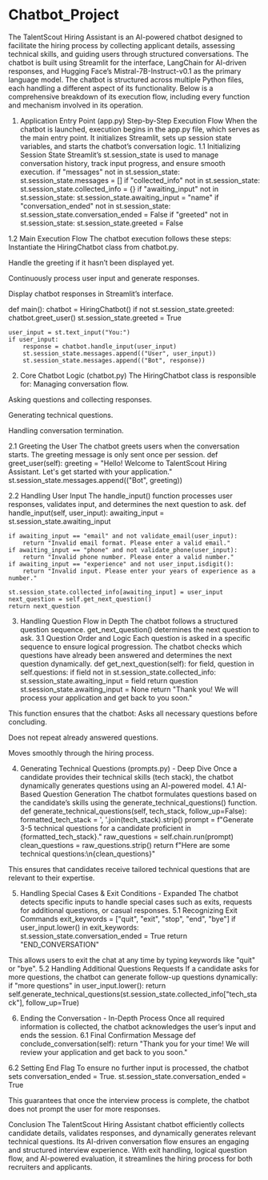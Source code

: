 # Chatbot_Project

The TalentScout Hiring Assistant is an AI-powered chatbot designed to facilitate the hiring process by collecting applicant details, assessing technical skills, and guiding users through structured conversations. The chatbot is built using Streamlit for the interface, LangChain for AI-driven responses, and Hugging Face’s Mistral-7B-Instruct-v0.1 as the primary language model.
The chatbot is structured across multiple Python files, each handling a different aspect of its functionality. Below is a comprehensive breakdown of its execution flow, including every function and mechanism involved in its operation.

1. Application Entry Point (app.py)
Step-by-Step Execution Flow
When the chatbot is launched, execution begins in the app.py file, which serves as the main entry point. It initializes Streamlit, sets up session state variables, and starts the chatbot’s conversation logic.
1.1 Initializing Session State
Streamlit’s st.session_state is used to manage conversation history, track input progress, and ensure smooth execution.
if "messages" not in st.session_state:
    st.session_state.messages = []
if "collected_info" not in st.session_state:
    st.session_state.collected_info = {}
if "awaiting_input" not in st.session_state:
    st.session_state.awaiting_input = "name"
if "conversation_ended" not in st.session_state:
    st.session_state.conversation_ended = False
if "greeted" not in st.session_state:
    st.session_state.greeted = False

1.2 Main Execution Flow
The chatbot execution follows these steps:
Instantiate the HiringChatbot class from chatbot.py.


Handle the greeting if it hasn’t been displayed yet.


Continuously process user input and generate responses.


Display chatbot responses in Streamlit’s interface.


def main():
    chatbot = HiringChatbot()
    if not st.session_state.greeted:
        chatbot.greet_user()
        st.session_state.greeted = True

    user_input = st.text_input("You:")
    if user_input:
        response = chatbot.handle_input(user_input)
        st.session_state.messages.append(("User", user_input))
        st.session_state.messages.append(("Bot", response))





2. Core Chatbot Logic (chatbot.py)
The HiringChatbot class is responsible for:
Managing conversation flow.


Asking questions and collecting responses.


Generating technical questions.


Handling conversation termination.


2.1 Greeting the User
The chatbot greets users when the conversation starts. The greeting message is only sent once per session.
def greet_user(self):
    greeting = "Hello! Welcome to TalentScout Hiring Assistant. Let's get started with your application."
    st.session_state.messages.append(("Bot", greeting))

2.2 Handling User Input
The handle_input() function processes user responses, validates input, and determines the next question to ask.
def handle_input(self, user_input):
    awaiting_input = st.session_state.awaiting_input
    
    if awaiting_input == "email" and not validate_email(user_input):
        return "Invalid email format. Please enter a valid email."
    if awaiting_input == "phone" and not validate_phone(user_input):
        return "Invalid phone number. Please enter a valid number."
    if awaiting_input == "experience" and not user_input.isdigit():
        return "Invalid input. Please enter your years of experience as a number."
    
    st.session_state.collected_info[awaiting_input] = user_input
    next_question = self.get_next_question()
    return next_question


3. Handling Question Flow in Depth
The chatbot follows a structured question sequence. get_next_question() determines the next question to ask.
3.1 Question Order and Logic
Each question is asked in a specific sequence to ensure logical progression. The chatbot checks which questions have already been answered and determines the next question dynamically.
def get_next_question(self):
    for field, question in self.questions:
        if field not in st.session_state.collected_info:
            st.session_state.awaiting_input = field
            return question
    st.session_state.awaiting_input = None
    return "Thank you! We will process your application and get back to you soon."

This function ensures that the chatbot:
Asks all necessary questions before concluding.


Does not repeat already answered questions.


Moves smoothly through the hiring process.



4. Generating Technical Questions (prompts.py) - Deep Dive
Once a candidate provides their technical skills (tech stack), the chatbot dynamically generates questions using an AI-powered model.
4.1 AI-Based Question Generation
The chatbot formulates questions based on the candidate’s skills using the generate_technical_questions() function.
def generate_technical_questions(self, tech_stack, follow_up=False):
    formatted_tech_stack = ', '.join(tech_stack).strip()
    prompt = f"Generate 3-5 technical questions for a candidate proficient in {formatted_tech_stack}."
    raw_questions = self.chain.run(prompt)
    clean_questions = raw_questions.strip()
    return f"Here are some technical questions:\n{clean_questions}"

This ensures that candidates receive tailored technical questions that are relevant to their expertise.


5. Handling Special Cases & Exit Conditions - Expanded
The chatbot detects specific inputs to handle special cases such as exits, requests for additional questions, or casual responses.
5.1 Recognizing Exit Commands
exit_keywords = ["quit", "exit", "stop", "end", "bye"]
if user_input.lower() in exit_keywords:
    st.session_state.conversation_ended = True
    return "END_CONVERSATION"

This allows users to exit the chat at any time by typing keywords like "quit" or "bye".
5.2 Handling Additional Questions Requests
If a candidate asks for more questions, the chatbot can generate follow-up questions dynamically:
if "more questions" in user_input.lower():
    return self.generate_technical_questions(st.session_state.collected_info["tech_stack"], follow_up=True)


6. Ending the Conversation - In-Depth Process
Once all required information is collected, the chatbot acknowledges the user’s input and ends the session.
6.1 Final Confirmation Message
def conclude_conversation(self):
    return "Thank you for your time! We will review your application and get back to you soon."

6.2 Setting End Flag
To ensure no further input is processed, the chatbot sets conversation_ended = True.
st.session_state.conversation_ended = True

This guarantees that once the interview process is complete, the chatbot does not prompt the user for more responses.

Conclusion
The TalentScout Hiring Assistant chatbot efficiently collects candidate details, validates responses, and dynamically generates relevant technical questions. Its AI-driven conversation flow ensures an engaging and structured interview experience. With exit handling, logical question flow, and AI-powered evaluation, it streamlines the hiring process for both recruiters and applicants.

